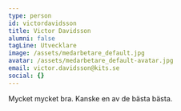 ```yaml
---
type: person
id: victordavidsson
title: Victor Davidsson
alumni: false
tagLine: Utvecklare
image: /assets/medarbetare_default.jpg
avatar: /assets/medarbetare_default-avatar.jpg
email: victor.davidsson@kits.se
social: {}
---
```

Mycket mycket bra. Kanske en av de bästa bästa.